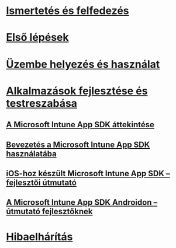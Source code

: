 # [Ismertetés és felfedezés](/intune/understand-explore/introduction-to-microsoft-intune)
# [Első lépések](/intune/get-started/what-to-know-before-you-start-microsoft-intune)
# [Üzembe helyezés és használat](/intune/deploy-use/overview-of-device-and-app-lifecycles-in-microsoft-intune)
# [Alkalmazások fejlesztése és testreszabása](intune-app-sdk.md)
## [A Microsoft Intune App SDK áttekintése](intune-app-sdk.md)
## [Bevezetés a Microsoft Intune App SDK használatába](intune-app-sdk-get-started.md)
## [iOS-hoz készült Microsoft Intune App SDK – fejlesztői útmutató](intune-app-sdk-ios.md)
## [A Microsoft Intune App SDK Androidon – útmutató fejlesztőknek](intune-app-sdk-android.md)
# [Hibaelhárítás](/intune/troubleshoot/how-to-get-support-for-microsoft-intune)


<!--HONumber=Jun16_HO4-->


